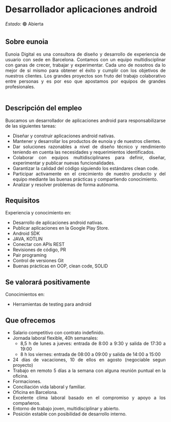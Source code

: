 # Desarrollador aplicaciones android

*Estado:* &#128994; Abierta

## Sobre eunoia
<div style="text-align: justify">
Eunoia Digital es una consultora de diseño y desarrollo de experiencia de usuario con sede en Barcelona. Contamos con un equipo multidisciplinar con ganas de crecer, trabajar y experimentar. Cada uno de nosotros da lo mejor de sí mismo para obtener el éxito y cumplir con los objetivos de nuestros clientes. Los grandes proyectos son fruto del trabajo colaborativo entre personas y es por eso que apostamos por equipos de grandes profesionales.  
<div><br>
  
  
## Descripción del empleo
Buscamos un desarrollador de aplicaciones android para responsabilizarse de las siguientes tareas:
* Diseñar y construir aplicaciones android nativas.
* Mantener y desarrollar los productos de eunoia y de nuestros clientes.
* Dar soluciones razonables a nivel de diseño técnico y rendimiento teniendo en cuenta las necesidades y requerimientos identificados.
* Colaborar con equipos multidisciplinares para definir, diseñar, experimentar y publicar nuevas funcionalidades.
* Garantizar la calidad del código siguiendo los estándares clean code.
* Participar activamente en el crecimiento de nuestro producto y del equipo mediante las buenas prácticas y compartiendo conocimiento.
* Analizar y resolver problemas de forma autónoma.

## Requisitos
Experiencia y conocimiento en:
* Desarrollo de aplicaciones android nativas.
* Publicar aplicaciones en la Google Play Store.
* Android SDK
* JAVA, KOTLIN
* Conectar con APIs REST
* Revisiones de código, PR
* Pair programing
* Control de versiones Git
* Buenas prácticas en OOP, clean code, SOLID

## Se valorará positivamente
Conocimientos en:
* Herramientas de testing para android

## Que ofrecemos
* Salario competitivo con contrato indefinido.
* Jornada laboral flexible, 40h semanales:
  * 8,5 h de lunes a jueves: entrada de 8:00 a 9:30 y  salida de 17:30 a 19:00
  * 8 h los viernes: entrada de 08:00 a 09:00 y salida de 14:00 a 15:00
* 24 días de vacaciones, 10 de ellos en agosto (negociable segun proyecto)
* Trabajo en remoto 5 días a la semana con alguna reunión puntual en la oficina.
* Formaciones.
* Conciliación vida laboral y familiar.
* Oficina en Barcelona.
* Excelente clima laboral basado en el compromiso y apoyo a los compañeros.
* Entorno de trabajo joven, multidisciplinar y abierto.
* Posición estable con posibilidad de desarrollo interno.
